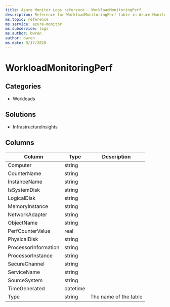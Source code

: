 ```yaml
---
title: Azure Monitor Logs reference - WorkloadMonitoringPerf
description: Reference for WorkloadMonitoringPerf table in Azure Monitor Logs.
ms.topic: reference
ms.service: azure-monitor
ms.subservice: logs
ms.author: bwren
author: bwren
ms.date: 9/17/2020
---
```


# WorkloadMonitoringPerf

 

## Categories

- Workloads
## Solutions

- InfrastructureInsights




## Columns

|Column|Type|Description|
|---|---|---|
|Computer|string||
|CounterName|string||
|InstanceName|string||
|IsSystemDisk|string||
|LogicalDisk|string||
|MemoryInstance|string||
|NetworkAdapter|string||
|ObjectName|string||
|PerfCounterValue|real||
|PhysicalDisk|string||
|ProcessorInformation|string||
|ProcessorInstance|string||
|SecureChannel|string||
|ServiceName|string||
|SourceSystem|string||
|TimeGenerated|datetime||
|Type|string|The name of the table|
